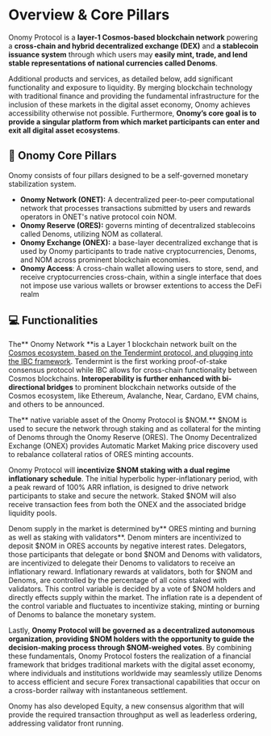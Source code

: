 # Overview & Core Pillars

Onomy Protocol is a **layer-1 Cosmos-based blockchain network** powering a **cross-chain and hybrid decentralized exchange (DEX)** and **a stablecoin issuance system** through which users may **easily mint, trade, and lend stable representations of national currencies called Denoms**.&#x20;

Additional products and services, as detailed below, add significant functionality and exposure to liquidity. By merging blockchain technology with traditional finance and providing the fundamental infrastructure for the inclusion of these markets in the digital asset economy, Onomy achieves accessibility otherwise not possible. Furthermore, **Onomy’s core goal is to provide a singular platform from which market participants can enter and exit all digital asset ecosystems**.&#x20;

## :bank: Onomy Core Pillars

Onomy consists of four pillars designed to be a self-governed monetary stabilization system.

* **Onomy Network (ONET):** A decentralized peer-to-peer computational network that processes transactions submitted by users and rewards operators in ONET's native protocol coin NOM. &#x20;
* **Onomy Reserve (ORES):** governs minting of decentralized stablecoins called Denoms, utilizing NOM as collateral.
* **Onomy Exchange (ONEX):** a base-layer decentralized exchange that is used by Onomy participants to trade native cryptocurrencies, Denoms, and NOM across prominent blockchain economies.&#x20;
* **Onomy Access**: A cross-chain wallet allowing users to store, send, and receive cryptocurrencies cross-chain, within a single interface that does not impose use various wallets or browser extentions to access the DeFi realm

## :computer: Functionalities

The** Onomy Network **is a Layer 1 blockchain network built on the [Cosmos ecosystem, based on the Tendermint protocol, and plugging into the IBC framework](https://medium.com/onomy-protocol/understanding-cosmos-the-internet-of-blockchains-fc3aa25689a0). Tendermint is the first working proof-of-stake consensus protocol while IBC allows for cross-chain functionality between Cosmos blockchains. **Interoperability is further enhanced with bi-directional bridges** to prominent blockchain networks outside of the Cosmos ecosystem, like Ethereum, Avalanche, Near, Cardano, EVM chains, and others to be announced.&#x20;

The** native variable asset of the Onomy Protocol is $NOM.** $NOM is used to secure the network through staking and as collateral for the minting of Denoms through the Onomy Reserve (ORES). The Onomy Decentralized Exchange (ONEX) provides Automatic Market Making price discovery used to rebalance collateral ratios of ORES minting accounts.&#x20;

Onomy Protocol will **incentivize $NOM staking with a dual regime inflationary schedule**. The initial hyperbolic hyper-inflationary period, with a peak reward of 100% ARR inflation, is designed to drive network participants to stake and secure the network. Staked $NOM will also receive transaction fees from both the ONEX and the associated bridge liquidity pools.&#x20;

Denom supply in the market is determined by** ORES minting and burning as well as staking with validators**. Denom minters are incentivized to deposit $NOM in ORES accounts by negative interest rates. Delegators, those participants that delegate or bond $NOM and Denoms with validators, are incentivized to delegate their Denoms to validators to receive an inflationary reward. Inflationary rewards at validators, both for $NOM and Denoms, are controlled by the percentage of all coins staked with validators. This control variable is decided by a vote of $NOM holders and directly effects supply within the market. The inflation rate is a dependent of the control variable and fluctuates to incentivize staking, minting or burning of Denoms to balance the monetary system.&#x20;

Lastly, **Onomy Protocol will be governed as a decentralized autonomous organization, providing $NOM holders with the opportunity to guide the decision-making process through $NOM-weighed votes**. By combining these fundamentals, Onomy Protocol fosters the realization of a financial framework that bridges traditional markets with the digital asset economy, where individuals and institutions worldwide may seamlessly utilize Denoms to access efficient and secure Forex transactional capabilities that occur on a cross-border railway with instantaneous settlement.

Onomy has also developed Equity, a new consensus algorithm that will provide the required transaction throughput as well as leaderless ordering, addressing validator front running.&#x20;

##
